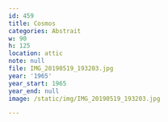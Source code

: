 ```yaml
---
id: 459
title: Cosmos
categories: Abstrait
w: 90
h: 125
location: attic
note: null
file: IMG_20190519_193203.jpg
year: '1965'
year_start: 1965
year_end: null
image: /static/img/IMG_20190519_193203.jpg

---
```

